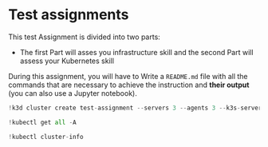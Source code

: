 # Test assignments

This test Assignment is divided into two parts:

- The first Part will asses you infrastructure skill and the second Part will assess your Kubernetes skill

During this assignment, you will have to Write a `README.md` file with all the commands that are necessary to achieve the instruction and **their output** (you can also use a Jupyter notebook).

```python
!k3d cluster create test-assignment --servers 3 --agents 3 --k3s-server-arg '--node-label=type=control' --k3s-agent-arg '--node-label=type=worker' --k3s-agent-arg '--node-label=type=worker'
```

```python
!kubectl get all -A
```

```python
!kubectl cluster-info
```
